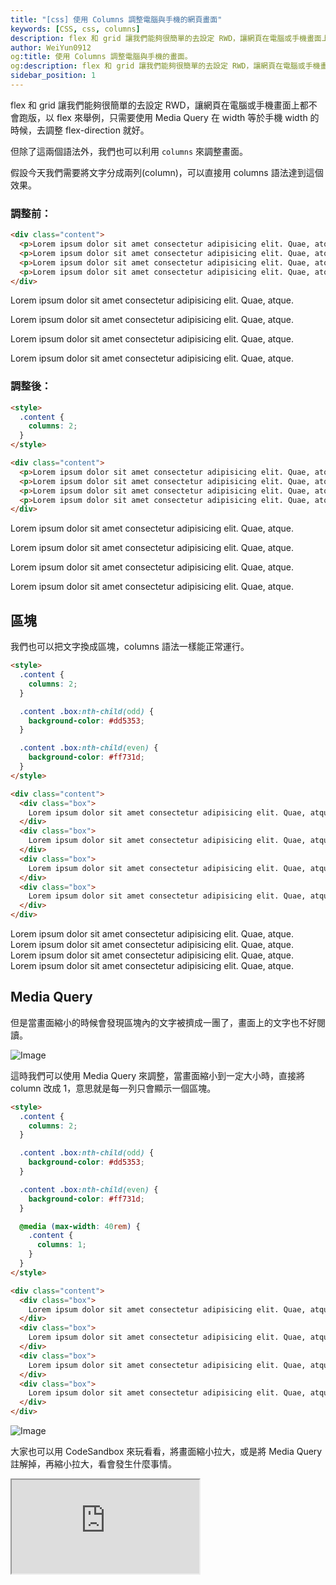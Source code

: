 ```yaml
---
title: "[css] 使用 Columns 調整電腦與手機的網頁畫面"
keywords: [CSS, css, columns]
description: flex 和 grid 讓我們能夠很簡單的去設定 RWD，讓網頁在電腦或手機畫面上都不會跑版，以 flex 來舉例。
author: WeiYun0912
og:title: 使用 Columns 調整電腦與手機的畫面。
og:description: flex 和 grid 讓我們能夠很簡單的去設定 RWD，讓網頁在電腦或手機畫面上都不會跑版，以 flex 來舉例。
sidebar_position: 1
---
```


flex 和 grid 讓我們能夠很簡單的去設定 RWD，讓網頁在電腦或手機畫面上都不會跑版，以 flex 來舉例，只需要使用 Media Query 在 width 等於手機 width 的時候，去調整 flex-direction 就好。

但除了這兩個語法外，我們也可以利用 `columns` 來調整畫面。

假設今天我們需要將文字分成兩列(column)，可以直接用 columns 語法達到這個效果。

<h3>調整前：</h3>

```html title="index.html" showLineNumbers
<div class="content">
  <p>Lorem ipsum dolor sit amet consectetur adipisicing elit. Quae, atque.</p>
  <p>Lorem ipsum dolor sit amet consectetur adipisicing elit. Quae, atque.</p>
  <p>Lorem ipsum dolor sit amet consectetur adipisicing elit. Quae, atque.</p>
  <p>Lorem ipsum dolor sit amet consectetur adipisicing elit. Quae, atque.</p>
</div>
```

<div class="content"> 
  <p>Lorem ipsum dolor sit amet consectetur adipisicing elit. Quae, atque.</p>
  <p>Lorem ipsum dolor sit amet consectetur adipisicing elit. Quae, atque.</p>
  <p>Lorem ipsum dolor sit amet consectetur adipisicing elit. Quae, atque.</p>
  <p>Lorem ipsum dolor sit amet consectetur adipisicing elit. Quae, atque.</p>
</div>

<h3>調整後：</h3>

```html title="index.html" showLineNumbers
<style>
  .content {
    columns: 2;
  }
</style>

<div class="content">
  <p>Lorem ipsum dolor sit amet consectetur adipisicing elit. Quae, atque.</p>
  <p>Lorem ipsum dolor sit amet consectetur adipisicing elit. Quae, atque.</p>
  <p>Lorem ipsum dolor sit amet consectetur adipisicing elit. Quae, atque.</p>
  <p>Lorem ipsum dolor sit amet consectetur adipisicing elit. Quae, atque.</p>
</div>
```

<div class="content" style={{columns : 2}}> 
  <p>Lorem ipsum dolor sit amet consectetur adipisicing elit. Quae, atque.</p>
  <p>Lorem ipsum dolor sit amet consectetur adipisicing elit. Quae, atque.</p>
  <p>Lorem ipsum dolor sit amet consectetur adipisicing elit. Quae, atque.</p>
  <p>Lorem ipsum dolor sit amet consectetur adipisicing elit. Quae, atque.</p>
</div>

## 區塊

我們也可以把文字換成區塊，columns 語法一樣能正常運行。

```html title='index.html' showLineNumbers
<style>
  .content {
    columns: 2;
  }

  .content .box:nth-child(odd) {
    background-color: #dd5353;
  }

  .content .box:nth-child(even) {
    background-color: #ff731d;
  }
</style>

<div class="content">
  <div class="box">
    Lorem ipsum dolor sit amet consectetur adipisicing elit. Quae, atque.
  </div>
  <div class="box">
    Lorem ipsum dolor sit amet consectetur adipisicing elit. Quae, atque.
  </div>
  <div class="box">
    Lorem ipsum dolor sit amet consectetur adipisicing elit. Quae, atque.
  </div>
  <div class="box">
    Lorem ipsum dolor sit amet consectetur adipisicing elit. Quae, atque.
  </div>
</div>
```

<div class="content" style={{columns : 2}}> 
  <div style={{backgroundColor : "#DD5353"}}>Lorem ipsum dolor sit amet consectetur adipisicing elit. Quae, atque.</div>
  <div style={{backgroundColor : "#FF731D"}}>Lorem ipsum dolor sit amet consectetur adipisicing elit. Quae, atque.</div>
  <div style={{backgroundColor : "#DD5353"}}>Lorem ipsum dolor sit amet consectetur adipisicing elit. Quae, atque.</div>
  <div style={{backgroundColor : "#FF731D"}}>Lorem ipsum dolor sit amet consectetur adipisicing elit. Quae, atque.</div>
</div>

## Media Query

但是當畫面縮小的時候會發現區塊內的文字被擠成一團了，畫面上的文字也不好閱讀。

![Image](https://i.imgur.com/RhWO2Iy.png)

這時我們可以使用 Media Query 來調整，當畫面縮小到一定大小時，直接將 column 改成 1，意思就是每一列只會顯示一個區塊。

```html title='index.html' showLineNumbers
<style>
  .content {
    columns: 2;
  }

  .content .box:nth-child(odd) {
    background-color: #dd5353;
  }

  .content .box:nth-child(even) {
    background-color: #ff731d;
  }

  @media (max-width: 40rem) {
    .content {
      columns: 1;
    }
  }
</style>

<div class="content">
  <div class="box">
    Lorem ipsum dolor sit amet consectetur adipisicing elit. Quae, atque.
  </div>
  <div class="box">
    Lorem ipsum dolor sit amet consectetur adipisicing elit. Quae, atque.
  </div>
  <div class="box">
    Lorem ipsum dolor sit amet consectetur adipisicing elit. Quae, atque.
  </div>
  <div class="box">
    Lorem ipsum dolor sit amet consectetur adipisicing elit. Quae, atque.
  </div>
</div>
```

![Image](https://i.imgur.com/keQL2lY.png)

大家也可以用 CodeSandbox 來玩看看，將畫面縮小拉大，或是將 Media Query 註解掉，再縮小拉大，看會發生什麼事情。

<iframe src="https://codesandbox.io/embed/bitter-cloud-oqwkpf?fontsize=14&hidenavigation=1&theme=dark"
style={{width : "100%",height : "500px", overflow : "hidden"}} 
allow="accelerometer; ambient-light-sensor; camera; encrypted-media; geolocation; gyroscope; hid; microphone; midi; payment; usb; vr; xr-spatial-tracking"
     sandbox="allow-forms allow-modals allow-popups allow-presentation allow-same-origin allow-scripts"/>

## 瀏覽器兼容性

![Image](https://i.imgur.com/vPuLetW.png)
